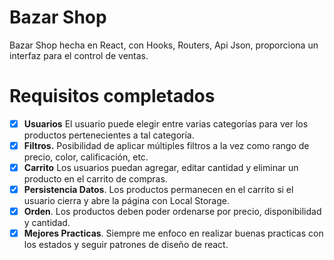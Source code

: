 # Bazar Shop
Bazar Shop hecha en React, con Hooks, Routers, Api Json, proporciona un interfaz para el control de ventas.

# Requisitos completados
* [x] **Usuarios** El usuario puede elegir entre varias categorías para ver los productos pertenecientes a tal categoría.
* [x] **Filtros.** Posibilidad de aplicar múltiples filtros a la vez como rango de precio, color, calificación, etc.
* [x] **Carrito** Los usuarios puedan agregar, editar cantidad y eliminar un producto en el carrito de compras.
* [x] **Persistencia Datos**. Los productos permanecen en el carrito si el usuario cierra y abre la página con Local Storage.
* [x] **Orden**. Los productos deben poder ordenarse por precio, disponibilidad y cantidad.
* [x] **Mejores Practicas**. Siempre me enfoco en realizar buenas practicas con los estados y seguir patrones de diseño de react.